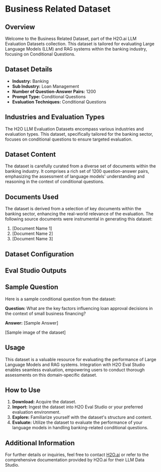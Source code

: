 # Business Related Dataset

## Overview
Welcome to the Business Related Dataset, part of the H2O.ai LLM Evaluation Datasets collection. This dataset is tailored for evaluating Large Language Models (LLM) and RAG systems within the banking industry, focusing on Conditional Questions.

## Dataset Details
- **Industry:** Banking
- **Sub Industry:** Loan Management
- **Number of Question-Answer Pairs:** 1200
- **Prompt Type:** Conditional Questions
- **Evaluation Techniques:** Conditional Questions

## Industries and Evaluation Types
The H2O LLM Evaluation Datasets encompass various industries and evaluation types. This dataset, specifically tailored for the banking sector, focuses on conditional questions to ensure targeted evaluation.

## Dataset Content
The dataset is carefully curated from a diverse set of documents within the banking industry. It comprises a rich set of 1200 question-answer pairs, emphasizing the assessment of language models' understanding and reasoning in the context of conditional questions.

## Documents Used
The dataset is derived from a selection of key documents within the banking sector, enhancing the real-world relevance of the evaluation. The following source documents were instrumental in generating this dataset:
1. [Document Name 1]
2. [Document Name 2]
3. [Document Name 3]

## Dataset Configuration 

## Eval Studio Outputs

## Sample Question
Here is a sample conditional question from the dataset:

**Question:** What are the key factors influencing loan approval decisions in the context of small business financing?

**Answer:** [Sample Answer]

[Sample image of the dataset]


## Usage
This dataset is a valuable resource for evaluating the performance of Large Language Models and RAG systems. Integration with H2O Eval Studio enables seamless evaluation, empowering users to conduct thorough assessments on this domain-specific dataset.

## How to Use
1. **Download:** Acquire the dataset.
2. **Import:** Ingest the dataset into H2O Eval Studio or your preferred evaluation environment.
3. **Explore:** Familiarize yourself with the dataset's structure and content.
4. **Evaluate:** Utilize the dataset to evaluate the performance of your language models in handling banking-related conditional questions.

## Additional Information
For further details or inquiries, feel free to contact [H2O.ai](https://www.h2o.ai/) or refer to the comprehensive documentation provided by H2O.ai for their LLM Data Studio.
